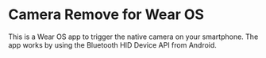 # Camera Remove for Wear OS

This is a Wear OS app to trigger the native camera on your smartphone.
The app works by using the Bluetooth HID Device API from Android.